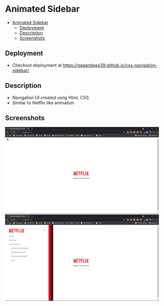 # Animated Sidebar 

- [Animated Sidebar](#animated-sidebar)
  - [Deployment](#deployment)
  - [Description](#description)
  - [Screenshots](#screenshots)

## Deployment

- Checkout deployment at <https://gagandeep39.github.io/css-navigation-sidebar/>

## Description

- Navigation UI created usng Html, CSS
- Similar to Netflix like animation

## Screenshots

![Screenshot 1](./assets/screenshot_1.png)
![Screenshot 2](./assets/screenshot_2.png)
